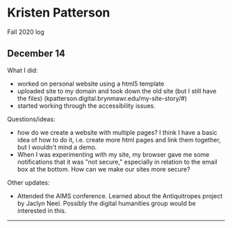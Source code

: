 # Kristen Patterson
Fall 2020 log

## December 14

What I did:
- worked on personal website using a html5 template
- uploaded site to my domain and took down the old site (but I still have the files) (kpatterson.digital.brynmawr.edu/my-site-story/#)
- started working through the accessibility issues.

Questions/ideas:
- how do we create a website with multiple pages? I think I have a basic idea of how to do it, i.e. create more html pages and link them together, but I wouldn't mind a demo.
- When I was experimenting with my site, my browser gave me some notifications that it was "not secure," especially in relation to the email box at the bottom. How can we make our sites more secure?

Other updates:
- Attended the AIMS conference. Learned about the Antiquitropes project by Jaclyn Neel. Possibly the digital humanities group would be interested in this. 

---
